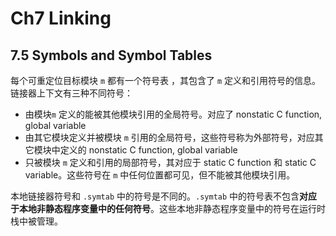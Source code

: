 # Ch7 Linking

## 7.5 Symbols and Symbol Tables

每个可重定位目标模块 `m` 都有一个符号表 ，其包含了 `m` 定义和引用符号的信息。链接器上下文有三种不同符号：

* 由模块`m` 定义的能被其他模块引用的全局符号。对应了 nonstatic C function,  global variable
* 由其它模块定义并被模块 `m` 引用的全局符号，这些符号称为外部符号，对应其它模块中定义的 nonstatic C function,  global variable
* 只被模块 `m` 定义和引用的局部符号，其对应于 static C function 和 static C variable。这些符号在 `m`  中任何位置都可见，但不能被其他模块引用。

本地链接器符号和 `.symtab` 中的符号是不同的。`.symtab` 中的符号表不包含**对应于本地非静态程序变量中的任何符号**。这些本地非静态程序变量中的符号在运行时栈中被管理。